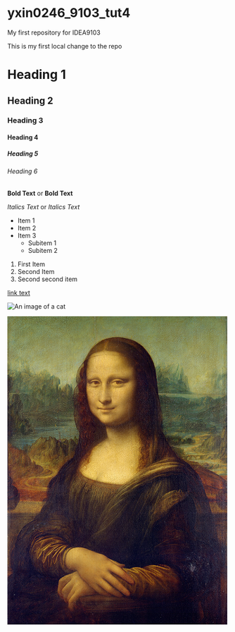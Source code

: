 # yxin0246_9103_tut4
My first repository for IDEA9103

This is my first local change to the repo

# Heading 1
## Heading 2
### Heading 3
#### Heading 4
##### Heading 5
###### Heading 6

**Bold Text** or __Bold Text__

*Italics Text* or _Italics Text_

- Item 1
- Item 2
- Item 3
  - Subitem 1
  - Subitem 2

1. First Item
1. Second Item
1. Second second item

[link text](http://www.google.com/)

![An image of a cat](http://placekitten.com/200/300)

![An image of Monalisa](assets/Mona_Lisa_by_Leonardo_da_Vinci_500_x_700.jpg)
